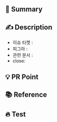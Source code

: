 ## 📌 Summary
<!-- PR 요약을 써주세요. -->



## ✍️ Description
<!-- PR에 대한 자세한 설명을 써주세요. -->
- 이슈 티켓 :
- 피그마 : 
- 관련 문서 :
- close:

## 💡 PR Point
<!-- 코드를 작성할 때 고민했던 부분을 적어주세요 -->


## 📚 Reference 
<!-- 참고할 만한 자료가 있다면 링크나 시각 자료를 달아주세요. -->



## 🔥 Test
<!-- Test -->
